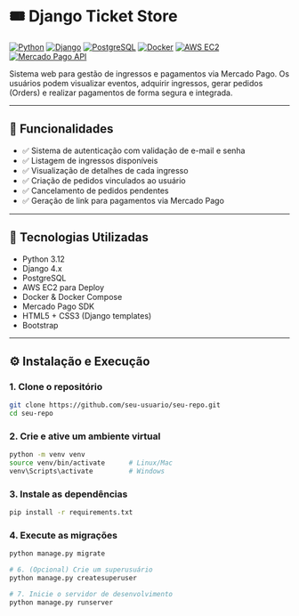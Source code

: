 # 🎟️ Django Ticket Store

[![Python](https://img.shields.io/badge/Python-3.12-blue?logo=python)](https://www.python.org/)
[![Django](https://img.shields.io/badge/Django-4.x-success?logo=django)](https://www.djangoproject.com/)
[![PostgreSQL](https://img.shields.io/badge/PostgreSQL-15-blue?logo=postgresql)](https://www.postgresql.org/)
[![Docker](https://img.shields.io/badge/Docker-Container-blue?logo=docker)](https://www.docker.com/)
[![AWS EC2](https://img.shields.io/badge/AWS-EC2-orange?logo=amazon-aws)](https://aws.amazon.com/ec2/)
[![Mercado Pago API](https://img.shields.io/badge/Mercado%20Pago-API-blueviolet?logo=mercadopago)](https://www.mercadopago.com.br/developers/pt/guides)

Sistema web para gestão de ingressos e pagamentos via Mercado Pago. Os usuários podem visualizar eventos, adquirir ingressos, gerar pedidos (Orders) e realizar pagamentos de forma segura e integrada.

---

## 🚀 Funcionalidades

- ✅ Sistema de autenticação com validação de e-mail e senha
- ✅ Listagem de ingressos disponíveis
- ✅ Visualização de detalhes de cada ingresso
- ✅ Criação de pedidos vinculados ao usuário
- ✅ Cancelamento de pedidos pendentes
- ✅ Geração de link para pagamentos via Mercado Pago

---

## 🧠 Tecnologias Utilizadas

- Python 3.12
- Django 4.x
- PostgreSQL
- AWS EC2 para Deploy
- Docker & Docker Compose
- Mercado Pago SDK
- HTML5 + CSS3 (Django templates)
- Bootstrap

---

## ⚙️ Instalação e Execução

### 1. Clone o repositório

```bash
git clone https://github.com/seu-usuario/seu-repo.git
cd seu-repo
```

### 2. Crie e ative um ambiente virtual
```bash
python -m venv venv
source venv/bin/activate      # Linux/Mac
venv\Scripts\activate         # Windows
```

### 3. Instale as dependências
```bash
pip install -r requirements.txt
```

### 4. Execute as migrações
```bash
python manage.py migrate

# 6. (Opcional) Crie um superusuário
python manage.py createsuperuser

# 7. Inicie o servidor de desenvolvimento
python manage.py runserver
```
